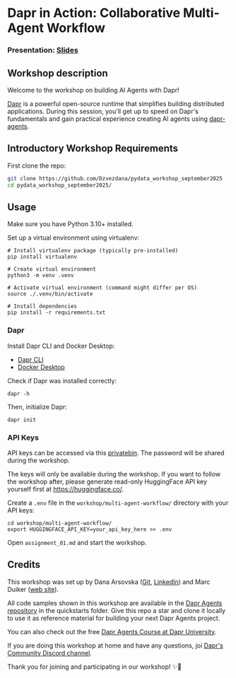 # Dapr in Action: Collaborative Multi-Agent Workflow

### Presentation: [Slides](./workshop/dapr_pydata_2025.pdf)

## Workshop description

Welcome to the workshop on building AI Agents with Dapr!

[Dapr](https://github.com/dapr/dapr) is a powerful open-source runtime that simplifies building distributed applications. During this session, you'll get up to speed on Dapr's fundamentals and gain practical experience creating AI agents using [dapr-agents](https://github.com/dapr/dapr-agents).

## Introductory Workshop Requirements 

First clone the repo:

```bash
git clone https://github.com/Dzvezdana/pydata_workshop_september2025
cd pydata_workshop_september2025/
```

## Usage

Make sure you have Python 3.10+ installed.

Set up a virtual environment using virtualenv:

```
# Install virtualenv package (typically pre-installed)
pip install virtualenv

# Create virtual environment
python3 -m venv .venv

# Activate virtual environment (command might differ per OS)
source ./.venv/bin/activate

# Install dependencies
pip install -r requirements.txt
```

### Dapr

Install Dapr CLI and Docker Desktop:

* [Dapr CLI](https://docs.dapr.io/getting-started/install-dapr-cli/)
* [Docker Desktop](https://docs.docker.com/desktop/)

Check if Dapr was installed correctly:

```
dapr -h
```

Then, initialize Dapr:

```
dapr init
```
       
### API Keys

API keys can be accessed via this [privatebin](TODO). The password will be shared during the workshop. 

The keys will only be available during the workshop. If you want to follow the workshop after, please generate read-only HuggingFace API key yourself first at https://huggingface.co/.

Create a `.env` file in the `workshop/multi-agent-workflow/` directory with your API keys:

```env
cd workshop/multi-agent-workflow/
export HUGGINGFACE_API_KEY=your_api_key_here >> .env
```

Open `assignment_01.md` and start the workshop.

## Credits

This workshop was set up by Dana Arsovska ([Git](https://github.com/Dzvezdana), [LinkedIn](https://www.linkedin.com/in/dana-arsovska/)) and Marc Duiker ([web site](https://marcduiker.dev/)).

All code samples shown in this workshop are available in the [Dapr Agents repository](https://github.com/dapr/dapr-agents/tree/main) in the quickstarts folder. Give this repo a star and clone it locally to use it as reference material for building your next Dapr Agents project.

You can also check out the free [Dapr Agents Course at Dapr University](https://www.diagrid.io/dapr-university).

If you are doing this workshop at home and have any questions, joi [Dapr's Community Discord channel](https://dapr.io/community/).

Thank you for joining and participating in our workshop! ✨🎉

